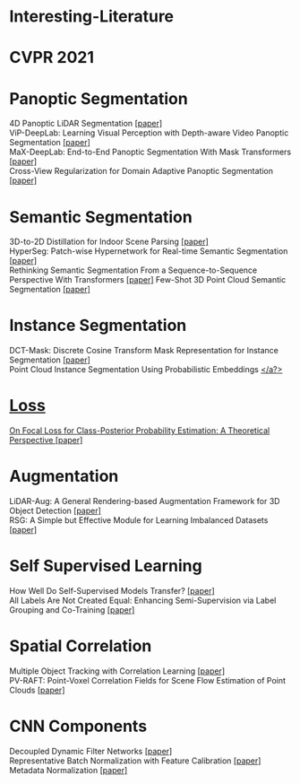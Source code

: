# Interesting-Literature
# CVPR 2021
# Panoptic Segmentation

4D Panoptic LiDAR Segmentation <a href="https://openaccess.thecvf.com/content/CVPR2021/html/Aygun_4D_Panoptic_LiDAR_Segmentation_CVPR_2021_paper.html">[paper]</a> </br>
ViP-DeepLab: Learning Visual Perception with Depth-aware Video Panoptic Segmentation <a href="https://arxiv.org/abs/2012.05258"> [paper] </a></br>
MaX-DeepLab: End-to-End Panoptic Segmentation With Mask Transformers <a href="https://arxiv.org/abs/2012.00759"> [paper] </a></br>
Cross-View Regularization for Domain Adaptive Panoptic Segmentation <a href="https://openaccess.thecvf.com/content/CVPR2021/html/Huang_Cross-View_Regularization_for_Domain_Adaptive_Panoptic_Segmentation_CVPR_2021_paper.html">[paper]</a>

# Semantic Segmentation
3D-to-2D Distillation for Indoor Scene Parsing <a href="https://arxiv.org/abs/2104.02243">[paper]</a></br>
HyperSeg: Patch-wise Hypernetwork for Real-time Semantic Segmentation <a href="https://arxiv.org/abs/2012.11582">[paper]</a></br>
Rethinking Semantic Segmentation From a Sequence-to-Sequence Perspective With Transformers <a href="https://openaccess.thecvf.com/content/CVPR2021/papers/Zheng_Rethinking_Semantic_Segmentation_From_a_Sequence-to-Sequence_Perspective_With_Transformers_CVPR_2021_paper.pdf">[paper]</a>
Few-Shot 3D Point Cloud Semantic Segmentation <a href="https://arxiv.org/abs/2006.12052"> [paper]</a>
# Instance Segmentation
DCT-Mask: Discrete Cosine Transform Mask Representation for Instance Segmentation <a href="https://openaccess.thecvf.com/content/CVPR2021/html/Shen_DCT-Mask_Discrete_Cosine_Transform_Mask_Representation_for_Instance_Segmentation_CVPR_2021_paper.html">[paper]</a></br>
Point Cloud Instance Segmentation Using Probabilistic Embeddings <a href=""></a?></br>
# Loss
On Focal Loss for Class-Posterior Probability Estimation: A Theoretical Perspective <a href="https://arxiv.org/abs/2011.09172">[paper]</a></br>
# Augmentation
LiDAR-Aug: A General Rendering-based Augmentation Framework for 3D Object Detection <a href="https://openaccess.thecvf.com/content/CVPR2021/papers/Fang_LiDAR-Aug_A_General_Rendering-Based_Augmentation_Framework_for_3D_Object_Detection_CVPR_2021_paper.pdf">[paper]</a></br>
RSG: A Simple but Effective Module for Learning Imbalanced Datasets <a href="https://arxiv.org/abs/2106.09859"> [paper]</a></br>
# Self Supervised Learning 
How Well Do Self-Supervised Models Transfer? <a href="https://openaccess.thecvf.com/content/CVPR2021/papers/Ericsson_How_Well_Do_Self-Supervised_Models_Transfer_CVPR_2021_paper.pdf">[paper]</a></br>
All Labels Are Not Created Equal: Enhancing Semi-Supervision via Label Grouping and Co-Training <a href="https://arxiv.org/abs/2104.05248">[paper]</a>
# Spatial Correlation
Multiple Object Tracking with Correlation Learning <a href="https://arxiv.org/abs/2104.03541">[paper]</a></br>
PV-RAFT: Point-Voxel Correlation Fields for Scene Flow Estimation of Point Clouds <a href="https://arxiv.org/abs/2012.00987">[paper]</a> </br>
# CNN Components
Decoupled Dynamic Filter Networks <a href="https://arxiv.org/abs/2104.14107">[paper]</a> </br>
Representative Batch Normalization with Feature Calibration <a href="https://openaccess.thecvf.com/content/CVPR2021/papers/Gao_Representative_Batch_Normalization_With_Feature_Calibration_CVPR_2021_paper.pdf">[paper]</a> </br>
Metadata Normalization <a href="https://openaccess.thecvf.com/content/CVPR2021/html/Lu_Metadata_Normalization_CVPR_2021_paper.html">[paper]</a>

